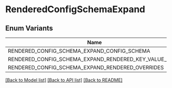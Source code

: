 # RenderedConfigSchemaExpand

## Enum Variants

| Name | Value |
|---- | -----|
| RENDERED_CONFIG_SCHEMA_EXPAND_CONFIG_SCHEMA | config_schema |
| RENDERED_CONFIG_SCHEMA_EXPAND_RENDERED_KEY_VALUE_PAIRS | rendered_key_value_pairs |
| RENDERED_CONFIG_SCHEMA_EXPAND_RENDERED_OVERRIDES | rendered_overrides |


[[Back to Model list]](../README.md#documentation-for-models) [[Back to API list]](../README.md#documentation-for-api-endpoints) [[Back to README]](../README.md)


